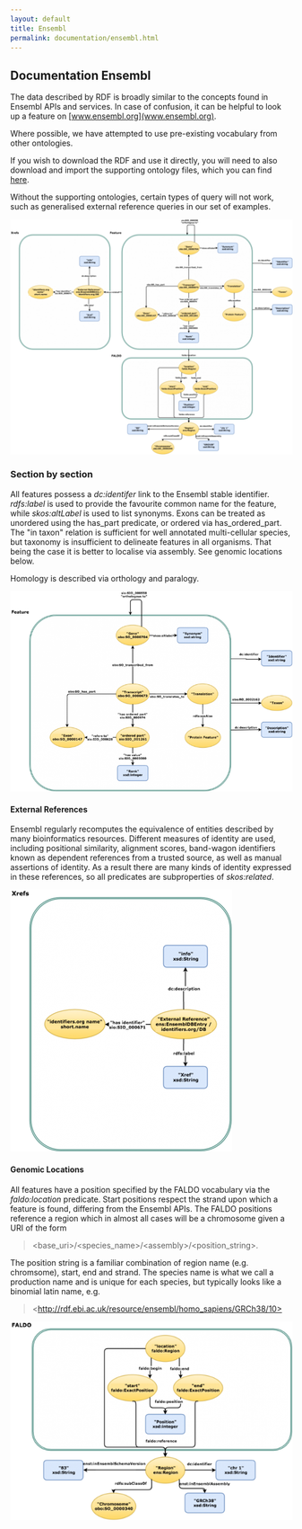```yaml
---
layout: default
title: Ensembl
permalink: documentation/ensembl.html
---
```

## Documentation Ensembl

The data described by RDF is broadly similar to the concepts found in Ensembl APIs and services. In case of confusion, it can be helpful to look up a feature on [www.ensembl.org](www.ensembl.org).

Where possible, we have attempted to use pre-existing vocabulary from other ontologies.

If you wish to download the RDF and use it directly, you will need to also download and import the supporting ontology files, which you can find [here](https://github.com/Ensembl/VersioningService/tree/master/rdf-support-files).

Without the supporting ontologies, certain types of query will not work, such as generalised external reference queries in our set of examples.


![ensembl_schema](https://github.com/EBISPOT/RDF-platform/blob/gh-pages/static/ensembl/ensembl_schema-1180x980.png?raw=true)

### Section by section

All features possess a *dc:identifer* link to the Ensembl stable identifier. *rdfs:label* is used to provide the favourite common name for the feature, while *skos:altLabel* is used to list synonyms. Exons can be treated as unordered using the has_part predicate, or ordered via has_ordered_part. The "in taxon" relation is sufficient for well annotated multi-cellular species, but taxonomy is insufficient to delineate features in all organisms. That being the case it is better to localise via assembly. See genomic locations below.

Homology is described via orthology and paralogy.

![ensembl_gene_model](https://github.com/EBISPOT/RDF-platform/blob/gh-pages/static/ensembl/ensembl_gene_model-760x539.png?raw=true)

#### External References
Ensembl regularly recomputes the equivalence of entities described by many bioinformatics resources. Different measures of identity are used, including positional similarity, alignment scores, band-wagon identifiers known as dependent references from a trusted source, as well as manual assertions of identity. As a result there are many kinds of identity expressed in these references, so all predicates are subproperties of *skos:related*.


![ensembl_xref](https://github.com/EBISPOT/RDF-platform/blob/gh-pages/static/ensembl/ensembl_xref_section-396x467.png?raw=true)

#### Genomic Locations
All features have a position specified by the FALDO vocabulary via the *faldo:location* predicate. Start positions respect the strand upon which a feature is found, differing from the Ensembl APIs. The FALDO positions reference a region which in almost all cases will be a chromosome given a URI of the form
> &#60;base_uri>/&#60;species_name>/&#60;assembly>/&#60;position_string>.

The position string is a familiar combination of region name (e.g. chromsome), start, end and strand. The species name is what we call a production name and is unique for each species, but typically looks like a binomial latin name, e.g.
> &#60;http://rdf.ebi.ac.uk/resource/ensembl/homo_sapiens/GRCh38/10>

![ensembl_xref](https://github.com/EBISPOT/RDF-platform/blob/gh-pages/static/ensembl/ensembl_faldo_section-628x442.png?raw=true)
